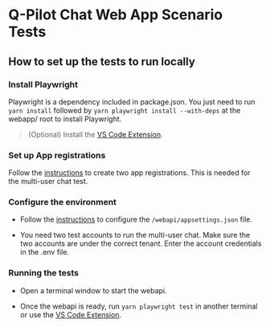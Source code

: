 ﻿# Q-Pilot Chat Web App Scenario Tests

## How to set up the tests to run locally

### Install Playwright

Playwright is a dependency included in package.json. You just need to run `yarn install` followed by `yarn playwright install --with-deps` at the webapp/ root to install Playwright.

> (Optional) Install the [VS Code Extension](https://marketplace.visualstudio.com/items?itemName=ms-playwright.playwright).

### Set up App registrations

Follow the [instructions](https://github.com/microsoft/chat-copilot#optional-enable-backend-authentication-via-azure-ad) to create two app registrations. This is needed for the multi-user chat test.

### Configure the environment

-   Follow the [instructions](https://github.com/microsoft/chat-copilot#optional-enable-backend-authentication-via-azure-ad) to configure the `/webapi/appsettings.json` file.

-   You need two test accounts to run the multi-user chat. Make sure the two accounts are under the correct tenant. Enter the account credentials in the .env file.

### Running the tests

-   Open a terminal window to start the webapi.

-   Once the webapi is ready, run `yarn playwright test` in another terminal or use the [VS Code Extension](https://marketplace.visualstudio.com/items?itemName=ms-playwright.playwright).
